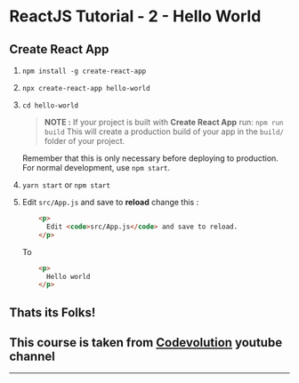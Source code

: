 
# ReactJS Tutorial - 2 - Hello World


## Create React App

1. ```npm install -g create-react-app```
1. ```npx create-react-app hello-world ```
1. ```cd hello-world```
    >**NOTE :** If your project is built with **Create React App** run: ```npm run build```
  This will create a production build of your app in the ```build/``` folder of your project.

    Remember that this is only necessary before deploying to production. For normal development, use ```npm start```.
1. ```yarn start``` or  ```npm start```
1. Edit ```src/App.js``` and save to **reload**
    change this :

    ```html
        <p>
          Edit <code>src/App.js</code> and save to reload.
        </p>
    ```
    To
    ```html
        <p>
          Hello world
        </p>
    ```

Thats its Folks!
---

## This course is taken from [Codevolution] youtube channel

---

[Codevolution]:https://www.youtube.com/channel/UC80PWRj_ZU8Zu0HSMNVwKWw
